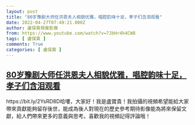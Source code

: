 ```yaml
---
layout: post
title: "80岁豫剧大师任洪恩夫人相貌优雅，唱腔韵味十足，孝子们含泪观看"
date: 2022-04-27T07:49:21.000Z
author: 盧保貴視覺影像
from: https://www.youtube.com/watch?v=7JbHr4h4CW8
tags: [ 盧保貴 ]
comments: True
categories: [ 盧保貴 ]
---
```

<!--1651045761000-->
[80岁豫剧大师任洪恩夫人相貌优雅，唱腔韵味十足，孝子们含泪观看](https://www.youtube.com/watch?v=7JbHr4h4CW8)
------

<div>
https://bit.ly/2YsRD8D哈嘍，大家好！我是盧寶貴！我拍攝的視頻希望能給大家帶來貢獻能夠留存後世，能成為後人對現在的歷史參考期待影像能為將來保留文獻，給人們帶來更多的意義與思考。喜歡我的視頻記得評論哦！
</div>
